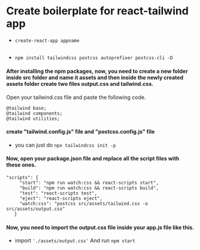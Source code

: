 # Create boilerplate for react-tailwind app

- `create-react-app appname`

##
- `npm install tailwindcss postcss autoprefixer postcss-cli -D`

#### After installing the npm packages, now, you need to create a new folder inside src folder and name it assets and then inside the newly created assets folder create two files output.css and tailwind.css.
Open your tailwind.css file and paste the following code.
``` 
@tailwind base;
@tailwind components;
@tailwind utilities; 
```

#### create "tailwind.config.js" file and "postcss.config.js" file
- you can just do `npx tailwindcss init -p`

#### Now, open your package.json file and replace all the script files with these ones.
```  
"scripts": {
     "start": "npm run watch:css && react-scripts start",
     "build": "npm run watch:css && react-scripts build",
     "test": "react-scripts test",
     "eject": "react-scripts eject",
     "watch:css": "postcss src/assets/tailwind.css -o src/assets/output.css"
   }
```

#### Now, you need to import the output.css file inside your app.js file like this.
- import `'./assets/output.css'` And run `npm start`
